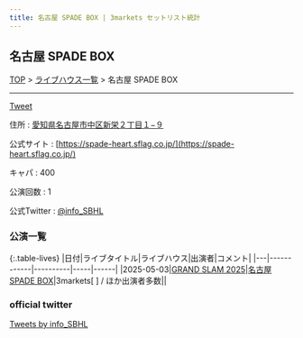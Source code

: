 ```yaml
---
title: 名古屋 SPADE BOX | 3markets セットリスト統計
---
```

## 名古屋 SPADE BOX

[TOP](/setlist/) > [ライブハウス一覧](livehouses.html) > 名古屋 SPADE BOX

___

<a href="https://twitter.com/share?ref_src=twsrc%5Etfw" data-text="3markets[ ]セットリスト > 名古屋 SPADE BOX" class="twitter-share-button" data-via="3markets" data-hashtags="3markets" data-related="3markets" data-show-count="false">Tweet</a>

住所
:    <a href="https://www.google.co.jp/maps/search/%E6%84%9B%E7%9F%A5%E7%9C%8C%E5%90%8D%E5%8F%A4%E5%B1%8B%E5%B8%82%E4%B8%AD%E5%8C%BA%E6%96%B0%E6%A0%84%EF%BC%92%E4%B8%81%E7%9B%AE%EF%BC%91%E2%88%92%EF%BC%99" rel="noopener noreferrer" target="_blank">愛知県名古屋市中区新栄２丁目１−９</a>

公式サイト
:    [https://spade-heart.sflag.co.jp/](https://spade-heart.sflag.co.jp/)

キャパ
:    400

公演回数
: 1


公式Twitter
: <a href="https://twitter.com/info_SBHL">@info_SBHL</a>


### 公演一覧

{:.table-lives}
|日付|ライブタイトル|ライブハウス|出演者|コメント|
|---|------------|----------|-----|------|
|<span class="nowrap">2025-05-03</span>|[GRAND SLAM 2025](live196.html)|[名古屋 SPADE BOX](livehouse107.html)|3markets[ ] / ほか出演者多数||




### official twitter

<a class="twitter-timeline" href="https://twitter.com/info_SBHL?ref_src=twsrc%5Etfw">Tweets by info_SBHL</a> <script async src="https://platform.twitter.com/widgets.js" charset="utf-8"></script>


<script async src="https://platform.twitter.com/widgets.js" charset="utf-8"></script>